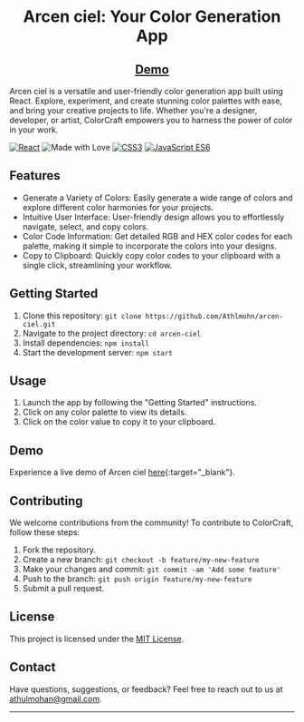<div align="center">
  <h1>Arcen ciel: Your Color Generation App</h1>
  <a href="https://your-app-site-url.com" target="_blank">
    <h2>Demo</h2>
  </a>
</div>

Arcen ciel is a versatile and user-friendly color generation app built using React. Explore, experiment, and create stunning color palettes with ease, and bring your creative projects to life. Whether you're a designer, developer, or artist, ColorCraft empowers you to harness the power of color in your work.

[![React](https://img.shields.io/badge/React-17.0.2-61DAFB.svg?style=flat&logo=react&logoColor=white)](https://reactjs.org/)
![Made with Love](https://img.shields.io/badge/Made%20with-Love-red.svg)
[![CSS3](https://img.shields.io/badge/CSS3-3.0-blue.svg?style=flat&logo=css3&logoColor=white)](https://www.w3.org/Style/CSS/Overview.en.html)
[![JavaScript ES6](https://img.shields.io/badge/JavaScript-ES6-f7df1e.svg?style=flat&logo=javascript&logoColor=black)](https://www.ecma-international.org/ecma-262/6.0/)

## Features

- Generate a Variety of Colors: Easily generate a wide range of colors and explore different color harmonies for your projects.
- Intuitive User Interface: User-friendly design allows you to effortlessly navigate, select, and copy colors.
- Color Code Information: Get detailed RGB and HEX color codes for each palette, making it simple to incorporate the colors into your designs.
- Copy to Clipboard: Quickly copy color codes to your clipboard with a single click, streamlining your workflow.

## Getting Started

1. Clone this repository: `git clone https://github.com/Athlmohn/arcen-ciel.git`
2. Navigate to the project directory: `cd arcen-ciel`
3. Install dependencies: `npm install`
4. Start the development server: `npm start`

## Usage

1. Launch the app by following the "Getting Started" instructions.
2. Click on any color palette to view its details.
3. Click on the color value to copy it to your clipboard.

## Demo

Experience a live demo of Arcen ciel [here](https://Arcenciel.vercel.app){:target="_blank"}.

## Contributing

We welcome contributions from the community! To contribute to ColorCraft, follow these steps:

1. Fork the repository.
2. Create a new branch: `git checkout -b feature/my-new-feature`
3. Make your changes and commit: `git commit -am 'Add some feature'`
4. Push to the branch: `git push origin feature/my-new-feature`
5. Submit a pull request.

## License

This project is licensed under the [MIT License](LICENSE).

## Contact

Have questions, suggestions, or feedback? Feel free to reach out to us at [athulmohan@gmail.com](mailto:athulmohan@gmail.com).

---
